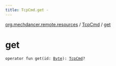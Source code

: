 ```yaml
---
title: TcpCmd.get - 
---
```


[org.mechdancer.remote.resources](../index.html) / [TcpCmd](index.html) / [get](./get.html)

# get

`operator fun get(id: `[`Byte`](https://kotlinlang.org/api/latest/jvm/stdlib/kotlin/-byte/index.html)`): `[`TcpCmd`](index.html)`?`
